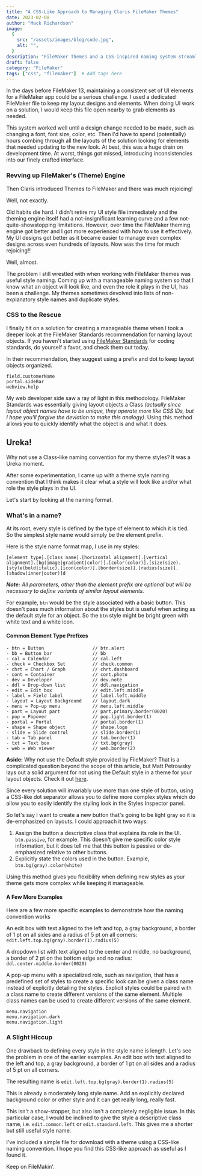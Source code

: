 ```yaml
---
title: "A CSS-Like Approach to Managing Claris FileMaker Themes"
date: 2023-02-08
author: "Mack Richardson"
image:
  {
    src: "/assets/images/blog/code.jpg",
    alt: "",
  }
description: "FileMaker Themes and a CSS-inspired naming system streamline UI design, making layouts consistent, scalable, and easier to maintain."
draft: false
category: "FileMaker"
tags: ["css", "filemaker"]  # Add tags here
---
```


In the days before FileMaker 13, maintaining a consistent set of UI elements for a FileMaker app could be a serious challenge. I used a dedicated FileMaker file to keep my layout designs and elements. When doing UI work on a solution, I would keep this file open nearby to grab elements as needed. 

This system worked well until a design change needed to be made, such as changing a font, font size, color, etc. Then I'd have to spend (potentially) hours combing through all the layouts of the solution looking for elements that needed updating to the new look. At best, this was a huge drain on development time. At worst, things got missed, introducing inconsistencies into our finely crafted interface.

### Revving up FileMaker's (Theme) Engine

Then Claris introduced Themes to FileMaker and there was much rejoicing!

Well, not exactly. 

Old habits die hard. I didn't retire my UI style file immediately and the theming engine itself had a not-insignificant learning curve and a few not-quite-showstopping limitations. However, over time the FileMaker theming engine got better and I got more experienced with how to use it effectively. My UI designs got better as it became easier to manage even complex designs across even hundreds of layouts. Now was the time for much rejoicing!!

Well, almost.

The problem I still wrestled with when working with FileMaker themes was useful style naming. Coming up with a manageable naming system so that I know what an object will look like, and even the role it plays in the UI, has been a challenge. My themes sometimes devolved into lists of non-explanatory style names and duplicate styles.

### CSS to the Rescue

I finally hit on a solution for creating a manageable theme when I took a deeper look at the FileMaker Standards recommendation for naming layout objects. If you haven't started using  [FileMaker Standards](https://filemakerstandards.org/code/naming) for coding standards, do yourself a favor, and check them out today.

In their recommendation, they suggest using a prefix and dot to keep layout objects organized.

```
field.customerName	
portal.sideBar
webview.help

```

My web developer side saw a ray of light in this methodology. FileMaker Standards was essentially giving layout objects a Class *(actually since layout object names have to be unique, they operate more like CSS IDs, but I hope you'll forgive the deviation to make this analogy)*. Using this method allows you to quickly identify what the object is and what it does.

## Ureka!

Why not use a Class-like naming convention for my theme styles? It was a Ureka moment.

After some experimentation, I came up with a theme style naming convention that I think makes it clear what a style will look like and/or what role the style plays in the UI.

Let's start by looking at the naming format.

### What's in a name?

At its root, every style is defined by the type of element to which it is tied. So the simplest style name would simply be the element prefix.

Here is the style name format map, I use in my styles:

```
[element type].[class name].[horizontal alignment].[vertical alignment].[bg(image|gradient|color)].[color(color)].[size(size).[style(bold|italic).[icon(color)].[border(size)].[radius(size)].[shadow(inner|outer)]d
```

***Note:** All parameters, other than the element prefix are optional but will be necessary to define variants of similar layout elements.*

For example, `btn` would be the style associated with a basic button. This doesn't pass much information about the styles but is useful when acting as the default style for an object. So the `btn` style might be bright green with white text and a white icon.

#### Common Element Type Prefixes

```
- btn = Button                  // btn.alert
- bb = Button bar               // bb
- cal = Calendar                // cal.left
- check = Checkbox Set          // check.common
- chrt = Chart / Graph          // chrt.dashboard
- cont = Container              // cont.photo
- dev = Developer               // dev.note
- ddl = Drop-down list          // ddl.navigation
- edit = Edit box               // edit.left.middle
- label = Field label           // label.left.middle
- layout = Layout Background    // layout.dark
- menu = Pop-up menu            // menu.left.middle
- part = Layout part            // part.primary.border(0020)
- pop = Popover                 // pop.light.border(1)
- portal = Portal               // portal.border(1)
- shape = Shape object          // shape.logo
- slide = Slide control         // slide.border(1)
- tab = Tab panel               // tab.border(1)
- txt = Text box                // txt.bg(gray)
- web = Web viewer              // web.border(2)
```

**Aside:** Why not use the Default style provided by FileMaker? That is a complicated question beyond the scope of this article, but Matt Petrowsky lays out a solid argument for not using the Default style in a theme for your layout objects. Check it out [here](https://www.filemakermagazine.com/videos/creating-styles-naming-them).

Since every solution will invariably use more than one style of button, using a CSS-like dot separator allows you to define more complex styles which do allow you to easily identify the styling look in the Styles Inspector panel.

So let's say I want to create a new button that's going to be light gray so it is de-emphasized on layouts. I could approach it two ways:

1. Assign the button a descriptive class that explains its role in the UI. `btn.passive`, for example. This doesn't give me specific color style information, but it does tell me that this button is passive or de-emphasized relative to other buttons.
2. Explicitly state the colors used in the button. Example, `btn.bg(gray).color(white)` 

Using this method gives you flexibility when defining new styles as your theme gets more complex while keeping it manageable.

#### A Few More Examples

Here are a few more specific examples to demonstrate how the naming convention works

An edit box with text aligned to the left and top, a gray background, a border of 1 pt on all sides and a radius of 5 pt on all corners: `edit.left.top.bg(gray).border(1).radius(5)`
 
A dropdown list with text aligned to the center and middle, no background, a border of 2 pt on the bottom edge and no radius: `ddl.center.middle.border(0020)`

A pop-up menu with a specialized role, such as navigation, that has a predefined set of styles to create a specific look can be given a class name instead of explicitly detailing the styles. Explicit styles could be paired with a class name to create different versions of the same element. Multiple class names can be used to create different versions of the same element.

```
menu.navigation
menu.navigation.dark
menu.navigation.light
```

### A Slight Hiccup

One drawback to defining every style in the style name is length. Let's see the problem in one of the earlier examples. An edit box with text aligned to the left and top, a gray background, a border of 1 pt on all sides and a radius of 5 pt on all corners.

The resulting name is `edit.left.top.bg(gray).border(1).radius(5)`

This is already a moderately long style name. Add an explicitly declared background color or other style and it can get really long, really fast.

This isn't a show-stopper, but also isn't a completely negligible issue. In this particular case, I would be inclined to give the style a descriptive class name, i.e. `edit.common.left` or `edit.standard.left`. This gives me a shorter but still useful style name.

I've included a simple file for download with a theme using a CSS-like naming convention. I hope you find this CSS-like approach as useful as I found it.

Keep on FileMakin'.
